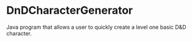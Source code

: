 DnDCharacterGenerator
=====================

Java program that allows a user to quickly create a level one basic D&amp;D character.

